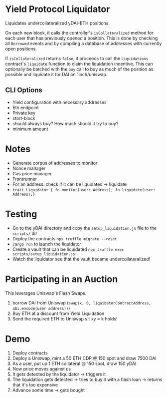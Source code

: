 # Yield Protocol Liquidator

Liquidates undercollateralized yDAI-ETH positions.

On each new block, it calls the controller's `isCollateralized` method for each user
that has previously opened a position. This is done by checking all `Borrowed` events 
and by compiling a database of addresses with currently open positions.

If `isCollateralized` returns `false`, it proceeds to call the `Liquidations` contract's 
`liquidate` function to claim the liquidation incentive. This can optionally be batched
with the `buy` call to buy as much of the position as possible and liquidate it 
for DAI on 1inch/uniswap.

## CLI Options

- Yield configuration with necessary addresses
- Eth endpoint
- Private key
- start-block
- should always buy? How much should it try to buy?
- minimum amount

# Notes

- Generate corpus of addresses to monitor
- Nonce manager
- Gas price manager
- Frontrunner
- For an address: check if it can be liquidated -> liquidate
- `trait Liquidator { fn monitor(user: Address); fn liquidate(user: Address);}`

# Testing 

- Go to the yDAI directory and copy the `setup_liquidation.js` file to the `scripts/` dir
- Deploy the contracts `npx truffle migrate --reset`
- `cargo run` to launch the liquidator
- Create a vault that can be liquidated `npx truffle exec scripts/setup_liquidation.js`
- Watch the liquidator see that the vault became undercollateralized!

# Participating in an Auction

This leverages Uniswap's Flash Swaps.

1. borrow DAI from Uniswap (`swap(x, 0, liquidatorContractAddress, abi.encode(user address))`)
2. Buy ETH at a discount from Yield Liquidation
3. Send the required ETH to Uniswap s.t xy = k holds!

# Demo

1. Deploy contracts
2. Deploy a Uniswap, mint a 50 ETH CDP @ 150 spot and draw 7500 DAI
3. As a user, put up 1 ETH collateral @ 150 spot, draw 150 yDAI
4. Now price moves against us
5. It gets detected by the liquidator -> triggers it
6. The liquidation gets detected -> tries to buy it with a flash loan -> returns that it's too expensive
7. Advance some time -> gets bought

